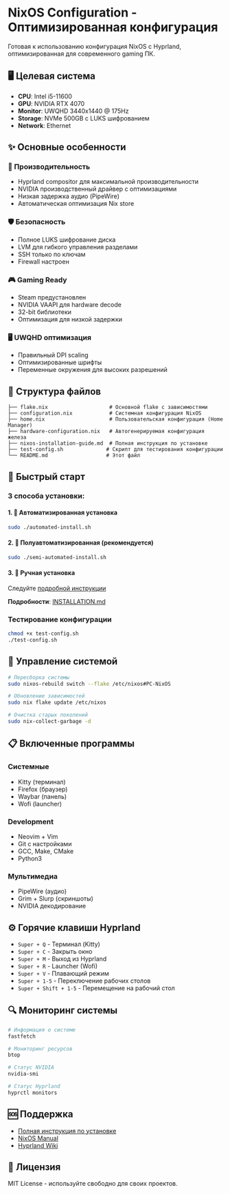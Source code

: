 # NixOS Configuration - Оптимизированная конфигурация

Готовая к использованию конфигурация NixOS с Hyprland, оптимизированная для современного gaming ПК.

## 🖥️ Целевая система
- **CPU**: Intel i5-11600
- **GPU**: NVIDIA RTX 4070  
- **Monitor**: UWQHD 3440x1440 @ 175Hz
- **Storage**: NVMe 500GB с LUKS шифрованием
- **Network**: Ethernet

## ✨ Основные особенности

### 🎯 Производительность
- Hyprland compositor для максимальной производительности
- NVIDIA производственный драйвер с оптимизациями
- Низкая задержка аудио (PipeWire)
- Автоматическая оптимизация Nix store

### 🛡️ Безопасность  
- Полное LUKS шифрование диска
- LVM для гибкого управления разделами
- SSH только по ключам
- Firewall настроен

### 🎮 Gaming Ready
- Steam предустановлен
- NVIDIA VAAPI для hardware decode
- 32-bit библиотеки
- Оптимизация для низкой задержки

### 🖥️ UWQHD оптимизация
- Правильный DPI scaling
- Оптимизированные шрифты
- Переменные окружения для высоких разрешений

## 📁 Структура файлов

```
├── flake.nix                    # Основной flake с зависимостями
├── configuration.nix            # Системная конфигурация NixOS  
├── home.nix                     # Пользовательская конфигурация (Home Manager)
├── hardware-configuration.nix   # Автогенерируемая конфигурация железа
├── nixos-installation-guide.md  # Полная инструкция по установке
├── test-config.sh              # Скрипт для тестирования конфигурации
└── README.md                   # Этот файл
```

## 🚀 Быстрый старт

### 3 способа установки:

#### 1. 🤖 Автоматизированная установка
```bash
sudo ./automated-install.sh
```

#### 2. 🔧 Полуавтоматизированная (рекомендуется)
```bash
sudo ./semi-automated-install.sh
```

#### 3. 📖 Ручная установка
Следуйте [подробной инструкции](nixos-installation-guide.md)

**Подробности**: [INSTALLATION.md](INSTALLATION.md)

### Тестирование конфигурации
```bash
chmod +x test-config.sh
./test-config.sh
```

## 🔧 Управление системой

```bash
# Пересборка системы
sudo nixos-rebuild switch --flake /etc/nixos#PC-NixOS

# Обновление зависимостей
sudo nix flake update /etc/nixos

# Очистка старых поколений
sudo nix-collect-garbage -d
```

## 📋 Включенные программы

### Системные
- Kitty (терминал)
- Firefox (браузер)
- Waybar (панель)
- Wofi (launcher)

### Development
- Neovim + Vim
- Git с настройками
- GCC, Make, CMake
- Python3

### Мультимедиа
- PipeWire (аудио)
- Grim + Slurp (скриншоты)
- NVIDIA декодирование

## ⚙️ Горячие клавиши Hyprland

- `Super + Q` - Терминал (Kitty)
- `Super + C` - Закрыть окно
- `Super + M` - Выход из Hyprland
- `Super + R` - Launcher (Wofi)
- `Super + V` - Плавающий режим
- `Super + 1-5` - Переключение рабочих столов
- `Super + Shift + 1-5` - Перемещение на рабочий стол

## 🔍 Мониторинг системы

```bash
# Информация о системе
fastfetch

# Мониторинг ресурсов
btop

# Статус NVIDIA
nvidia-smi

# Статус Hyprland
hyprctl monitors
```

## 🆘 Поддержка

- [Полная инструкция по установке](nixos-installation-guide.md)
- [NixOS Manual](https://nixos.org/manual/nixos/stable/)
- [Hyprland Wiki](https://wiki.hyprland.org/)

## 📝 Лицензия

MIT License - используйте свободно для своих проектов.